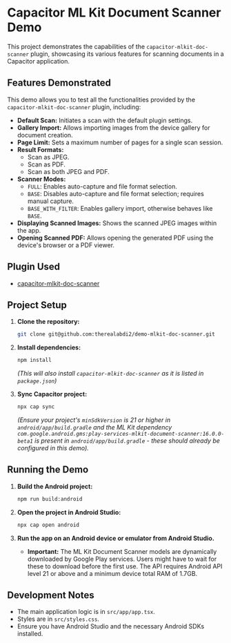 # Capacitor ML Kit Document Scanner Demo

This project demonstrates the capabilities of the `capacitor-mlkit-doc-scanner` plugin, showcasing its various features for scanning documents in a Capacitor application.

## Features Demonstrated

This demo allows you to test all the functionalities provided by the `capacitor-mlkit-doc-scanner` plugin, including:

- **Default Scan:** Initiates a scan with the default plugin settings.
- **Gallery Import:** Allows importing images from the device gallery for document creation.
- **Page Limit:** Sets a maximum number of pages for a single scan session.
- **Result Formats:**
  - Scan as JPEG.
  - Scan as PDF.
  - Scan as both JPEG and PDF.
- **Scanner Modes:**
  - `FULL`: Enables auto-capture and file format selection.
  - `BASE`: Disables auto-capture and file format selection; requires manual capture.
  - `BASE_WITH_FILTER`: Enables gallery import, otherwise behaves like `BASE`.
- **Displaying Scanned Images:** Shows the scanned JPEG images within the app.
- **Opening Scanned PDF:** Allows opening the generated PDF using the device's browser or a PDF viewer.

## Plugin Used

- [capacitor-mlkit-doc-scanner](https://www.npmjs.com/package/capacitor-mlkit-doc-scanner)

## Project Setup

1.  **Clone the repository:**

    ```bash
    git clone git@github.com:therealabdi2/demo-mlkit-doc-scanner.git
    ```

2.  **Install dependencies:**

    ```bash
    npm install
    ```

    _(This will also install `capacitor-mlkit-doc-scanner` as it is listed in `package.json`)_

3.  **Sync Capacitor project:**

    ```bash
    npx cap sync
    ```

    _(Ensure your project's `minSdkVersion` is 21 or higher in `android/app/build.gradle` and the ML Kit dependency `com.google.android.gms:play-services-mlkit-document-scanner:16.0.0-beta1` is present in `android/app/build.gradle` - these should already be configured in this demo)._

## Running the Demo

1.  **Build the Android project:**

    ```bash
    npm run build:android
    ```

2.  **Open the project in Android Studio:**

    ```bash
    npx cap open android
    ```

3.  **Run the app on an Android device or emulator from Android Studio.**

    - **Important:** The ML Kit Document Scanner models are dynamically downloaded by Google Play services. Users might have to wait for these to download before the first use. The API requires Android API level 21 or above and a minimum device total RAM of 1.7GB.

## Development Notes

- The main application logic is in `src/app/app.tsx`.
- Styles are in `src/styles.css`.
- Ensure you have Android Studio and the necessary Android SDKs installed.
